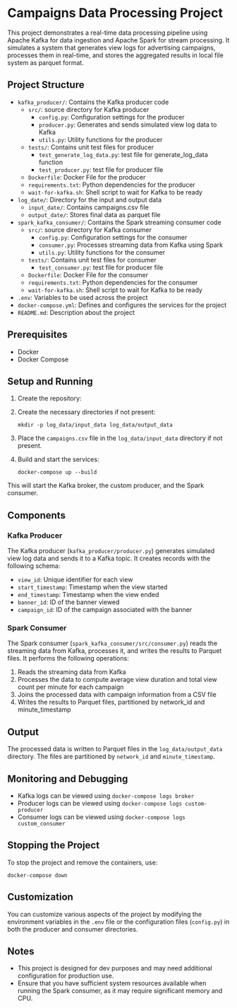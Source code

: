 # Campaigns Data Processing Project

This project demonstrates a real-time data processing pipeline using Apache Kafka for data ingestion and Apache Spark for stream processing. It simulates a system that generates view logs for advertising campaigns, processes them in real-time, and stores the aggregated results in local file system as parquet format.

## Project Structure

- `kafka_producer/`: Contains the Kafka producer code
  - `src/`: source directory for Kafka producer
    - `config.py`: Configuration settings for the producer
    - `producer.py`: Generates and sends simulated view log data to Kafka
    - `utils.py`: Utility functions for the producer
  - `tests/`: Contains unit test files for producer
    - `test_generate_log_data.py`: test file for generate_log_data function
    - `test_producer.py`: test file for producer file
  - `Dockerfile`: Docker File for the producer
  - `requirements.txt`: Python dependencies for the producer
  - `wait-for-kafka.sh`: Shell script to wait for Kafka to be ready
- `log_date/`: Directory for the input and output data
  - `input_date/`: Contains campaigns.csv file
  - `output_date/`: Stores final data as parquet file
- `spark_kafka_consumer/`: Contains the Spark streaming consumer code
  - `src/`: source directory for Kafka consumer
    - `config.py`: Configuration settings for the consumer
    - `consumer.py`: Processes streaming data from Kafka using Spark
    - `utils.py`: Utility functions for the consumer
  - `tests/`: Contains unit test files for consumer
    - `test_consumer.py`: test file for producer file
  - `Dockerfile`: Docker File for the consumer
  - `requirements.txt`: Python dependencies for the consumer
  - `wait-for-kafka.sh`: Shell script to wait for Kafka to be ready
- `.env`: Variables to be used across the project
- `docker-compose.yml`: Defines and configures the services for the project
- `README.md`: Description about the project

## Prerequisites

- Docker
- Docker Compose

## Setup and Running

1. Create the repository:

2. Create the necessary directories if not present:

   ```
   mkdir -p log_data/input_data log_data/output_data
   ```

3. Place the `campaigns.csv` file in the `log_data/input_data` directory if not present.

4. Build and start the services:
   ```
   docker-compose up --build
   ```

This will start the Kafka broker, the custom producer, and the Spark consumer.

## Components

### Kafka Producer

The Kafka producer (`kafka_producer/producer.py`) generates simulated view log data and sends it to a Kafka topic. It creates records with the following schema:

- `view_id`: Unique identifier for each view
- `start_timestamp`: Timestamp when the view started
- `end_timestamp`: Timestamp when the view ended
- `banner_id`: ID of the banner viewed
- `campaign_id`: ID of the campaign associated with the banner

### Spark Consumer

The Spark consumer (`spark_kafka_consumer/src/consumer.py`) reads the streaming data from Kafka, processes it, and writes the results to Parquet files. It performs the following operations:

1. Reads the streaming data from Kafka
2. Processes the data to compute average view duration and total view count per minute for each campaign
3. Joins the processed data with campaign information from a CSV file
4. Writes the results to Parquet files, partitioned by network_id and minute_timestamp

## Output

The processed data is written to Parquet files in the `log_data/output_data` directory. The files are partitioned by `network_id` and `minute_timestamp`.

## Monitoring and Debugging

- Kafka logs can be viewed using `docker-compose logs broker`
- Producer logs can be viewed using `docker-compose logs custom-producer`
- Consumer logs can be viewed using `docker-compose logs custom_consumer`

## Stopping the Project

To stop the project and remove the containers, use:

```
docker-compose down
```

## Customization

You can customize various aspects of the project by modifying the environment variables in the `.env` file or the configuration files (`config.py`) in both the producer and consumer directories.

## Notes

- This project is designed for dev purposes and may need additional configuration for production use.
- Ensure that you have sufficient system resources available when running the Spark consumer, as it may require significant memory and CPU.
